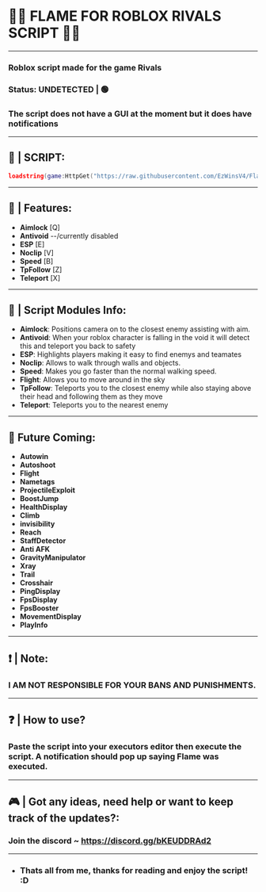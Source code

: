 # 🎯🔫 FLAME FOR ROBLOX RIVALS SCRIPT 🔫🎯
-----------------
### Roblox script made for the game Rivals
### Status: UNDETECTED | 🟢
### The script does not have a GUI at the moment but it does have notifications
-----------------
## 📜 | SCRIPT: 
```lua
loadstring(game:HttpGet("https://raw.githubusercontent.com/EzWinsV4/FlameForRobloxRivals/refs/heads/main/Main.lua", true))()
```
-----------------
## 📰 | Features:
- **Aimlock** [Q]
- **Antivoid** --/currently disabled
- **ESP** [E]
- **Noclip** [V]
- **Speed** [B]
- **TpFollow** [Z]
- **Teleport** [X]
-----------------
## 📰 | Script Modules Info:
- **Aimlock**:  Positions camera on to the closest enemy assisting with aim.
- **Antivoid**:  When your roblox character is falling in the void it will detect this and teleport you back to safety
- **ESP**:  Highlights players making it easy to find enemys and teamates
- **Noclip**:  Allows to walk through walls and objects.
- **Speed**:  Makes you go faster than the normal walking speed.
- **Flight**:  Allows you to move around in the sky
- **TpFollow**:  Teleports you to the closest enemy while also staying above their head and following them as they move
- **Teleport**:  Teleports you to the nearest enemy
-----------------
## 🔮 Future Coming:
- **Autowin**
- **Autoshoot**
- **Flight**
- **Nametags**
- **ProjectileExploit**
- **BoostJump**
- **HealthDisplay**
- **Climb**
- **invisibility**
- **Reach**
- **StaffDetector**
- **Anti AFK**
- **GravityManipulator**
- **Xray**
- **Trail**
- **Crosshair**
- **PingDisplay**
- **FpsDisplay**
- **FpsBooster**
- **MovementDisplay**
- **PlayInfo**
-----------------
## ❗ | Note:
### I AM NOT RESPONSIBLE FOR YOUR BANS AND PUNISHMENTS.
-----------------
## ❓ | How to use?
### Paste the script into your executors editor then execute the script. A notification should pop up saying Flame was executed.
-----------------
## 🎮 | Got any ideas, need help or want to keep track of the updates?:
### Join the discord ~ https://discord.gg/bKEUDDRAd2
-----------------
- ### Thats all from me, thanks for reading and enjoy the script! :D
